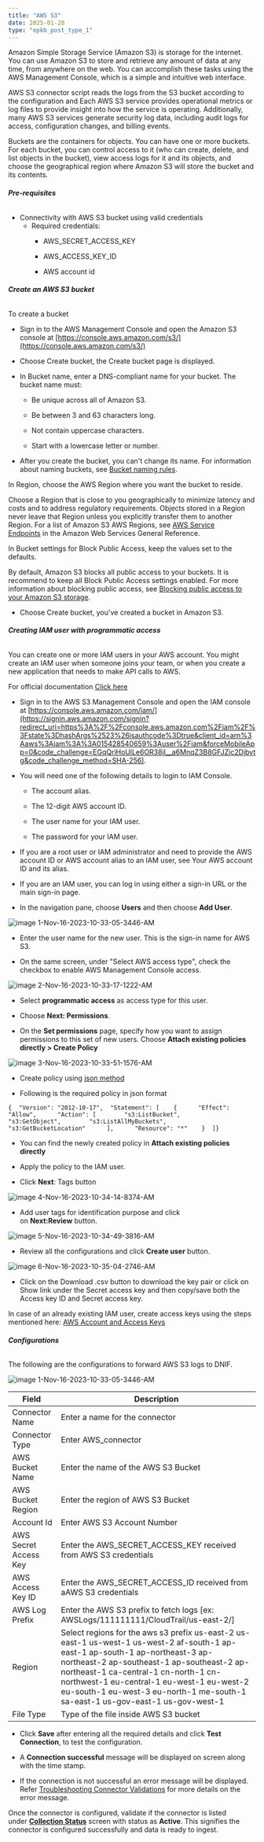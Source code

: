 ```yaml
---
title: "AWS S3"
date: 2025-01-20
type: "epkb_post_type_1"
---
```


Amazon Simple Storage Service (Amazon S3) is storage for the internet. You can use Amazon S3 to store and retrieve any amount of data at any time, from anywhere on the web. You can accomplish these tasks using the AWS Management Console, which is a simple and intuitive web interface.

AWS S3 connector script reads the logs from the S3 bucket according to the configuration and Each AWS S3 service provides operational metrics or log files to provide insight into how the service is operating. Additionally, many AWS S3 services generate security log data, including audit logs for access, configuration changes, and billing events.

Buckets are the containers for objects. You can have one or more buckets. For each bucket, you can control access to it (who can create, delete, and list objects in the bucket), view access logs for it and its objects, and choose the geographical region where Amazon S3 will store the bucket and its contents.

###### **Pre-requisites**

- Connectivity with AWS S3 bucket using valid credentials
    - Required credentials:
        - AWS\_SECRET\_ACCESS\_KEY
        
        - AWS\_ACCESS\_KEY\_ID
        
        - AWS account id

###### **Create an AWS S3 bucket**

To create a bucket

- Sign in to the AWS Management Console and open the Amazon S3 console at [https://console.aws.amazon.com/s3/](https://console.aws.amazon.com/s3/)

- Choose Create bucket, the Create bucket page is displayed.

- In Bucket name, enter a DNS-compliant name for your bucket. The bucket name must:
    - Be unique across all of Amazon S3.
    
    - Be between 3 and 63 characters long.
    
    - Not contain uppercase characters.
    
    - Start with a lowercase letter or number.

- After you create the bucket, you can't change its name. For information about naming buckets, see [Bucket naming rules](https://docs.aws.amazon.com/AmazonS3/latest/userguide/bucketnamingrules.html).

In Region, choose the AWS Region where you want the bucket to reside.

Choose a Region that is close to you geographically to minimize latency and costs and to address regulatory requirements. Objects stored in a Region never leave that Region unless you explicitly transfer them to another Region. For a list of Amazon S3 AWS Regions, see [AWS Service Endpoints](https://docs.aws.amazon.com/general/latest/gr/rande.html#s3_region) in the Amazon Web Services General Reference.

In Bucket settings for Block Public Access, keep the values set to the defaults.

By default, Amazon S3 blocks all public access to your buckets. It is recommend to keep all Block Public Access settings enabled. For more information about blocking public access, see [Blocking public access to your Amazon S3 storage](https://docs.aws.amazon.com/AmazonS3/latest/userguide/access-control-block-public-access.html).

- Choose Create bucket, you've created a bucket in Amazon S3.

###### **Creating IAM user with programmatic access**

You can create one or more IAM users in your AWS account. You might create an IAM user when someone joins your team, or when you create a new application that needs to make API calls to AWS.

For official documentation [Click here](https://docs.aws.amazon.com/IAM/latest/UserGuide/id_users_create.html)

- Sign in to the AWS S3 Management Console and open the IAM console at [https://console.aws.amazon.com/iam/](https://signin.aws.amazon.com/signin?redirect_uri=https%3A%2F%2Fconsole.aws.amazon.com%2Fiam%2F%3Fstate%3DhashArgs%2523%26isauthcode%3Dtrue&client_id=arn%3Aaws%3Aiam%3A%3A015428540659%3Auser%2Fiam&forceMobileApp=0&code_challenge=EGqQriHoUlLe6OR38jl__a6MnqZ3B8GFJZic2Djbytg&code_challenge_method=SHA-256).

- You will need one of the following details to login to IAM Console.
    - The account alias.
    
    - The 12-digit AWS account ID.
    
    - The user name for your IAM user.
    
    - The password for your IAM user.

- If you are a root user or IAM administrator and need to provide the AWS account ID or AWS account alias to an IAM user, see Your AWS account ID and its alias.

- If you are an IAM user, you can log in using either a sign-in URL or the main sign-in page.

- In the navigation pane, choose **Users** and then choose **Add User**.

![image 1-Nov-16-2023-10-33-05-3446-AM](./images/image%201-Nov-16-2023-10-33-05-3446-AM.jpg)

- Enter the user name for the new user. This is the sign-in name for AWS S3.

- On the same screen, under "Select AWS access type", check the checkbox to enable AWS Management Console access.

![image 2-Nov-16-2023-10-33-17-1222-AM](./images/image202-Nov-16-2023-10-33-17-1222-AM.jpg)

- Select **programmatic access** as access type for this user.

- Choose **Next: Permissions**.

- On the **Set permissions** page, specify how you want to assign permissions to this set of new users. Choose **Attach existing policies directly > Create Policy**

![image 3-Nov-16-2023-10-33-51-1576-AM](./images/image203-Nov-16-2023-10-33-51-1576-AM.jpg)

- Create policy using [json method](https://docs.aws.amazon.com/IAM/latest/UserGuide/access_policies_create-console.html#access_policies_create-json-editor)

- Following is the required policy in json format

```
{  "Version": "2012-10-17",  "Statement": [    {      "Effect": "Allow",      "Action": [        "s3:ListBucket",        "s3:GetObject",        "s3:ListAllMyBuckets",        "s3:GetBucketLocation"      ],      "Resource": "*"    }  ]}
```

- You can find the newly created policy in **Attach existing policies directly**

- Apply the policy to the IAM user.

- Click **Next**: Tags button

![image 4-Nov-16-2023-10-34-14-8374-AM](./images/image204-Nov-16-2023-10-34-14-8374-AM.jpg)

- Add user tags for identification purpose and click on **Next:Review** button.

![image 5-Nov-16-2023-10-34-49-3816-AM](./images/image205-Nov-16-2023-10-34-49-3816-AM.jpg)

- Review all the configurations and click **Create user** button.

![image 6-Nov-16-2023-10-35-04-2746-AM](./images/image206-Nov-16-2023-10-35-04-2746-AM.jpg)

- Click on the Download .csv button to download the key pair or click on Show link under the Secret access key and then copy/save both the Access key ID and Secret access key.

In case of an already existing IAM user, create access keys using the steps mentioned here: [AWS Account and Access Keys](https://docs.aws.amazon.com/powershell/latest/userguide/pstools-appendix-sign-up.html)

###### **Configurations**

The following are the configurations to forward AWS S3 logs to DNIF.

![image 1-Nov-16-2023-10-33-05-3446-AM](./images/image%201-Nov-16-2023-10-33-05-3446-AM.jpg)

| **Field**  | **Description** |
| --- | --- |
| Connector Name | Enter a name for the connector |
| Connector Type | Enter AWS\_connector |
| AWS Bucket Name | Enter the name of the AWS S3 Bucket |
| AWS Bucket Region | Enter the region of AWS S3 Bucket |
| Account Id | Enter AWS S3 Account Number |
| AWS Secret Access Key | Enter the AWS\_SECRET\_ACCESS\_KEY received from AWS S3 credentials |
| AWS Access Key ID | Enter the AWS\_SECRET\_ACCESS\_ID received from aAWS S3 credentials |
| AWS Log Prefix | Enter the AWS S3 prefix to fetch logs \[ex: AWSLogs/111111111/CloudTrail/us-east-2/\] |
| Region | Select regions for the aws s3 prefix   us-east-2   us-east-1   us-west-1   us-west-2   af-south-1   ap-east-1   ap-south-1   ap-northeast-3   ap-northeast-2   ap-southeast-1   ap-southeast-2   ap-northeast-1   ca-central-1   cn-north-1   cn-northwest-1   eu-central-1   eu-west-1   eu-west-2   eu-south-1   eu-west-3   eu-north-1   me-south-1   sa-east-1   us-gov-east-1   us-gov-west-1 |
| File Type | Type of the file inside AWS S3 bucket |

- Click **Save** after entering all the required details and click **Test Connection**, to test the configuration.

- A **Connection successful** message will be displayed on screen along with the time stamp.

- If the connection is not successful an error message will be displayed. Refer [Troubleshooting Connector Validations](https://dnif.it/kb/troubleshooting-and-debugging/troubleshooting-connector-validations/) for more details on the error message.

Once the connector is configured, validate if the connector is listed under **[Collection Status](https://dnif.it/kb/operations/collection-status/)** screen with status as **Active**. This signifies the connector is configured successfully and data is ready to ingest.
